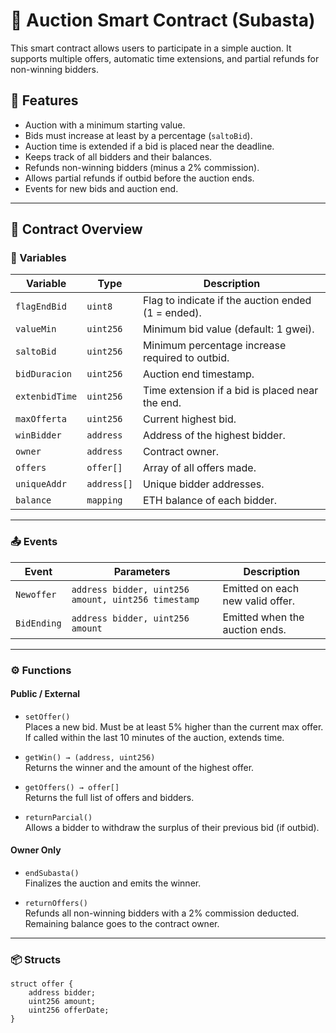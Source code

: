 # 🧾 Auction Smart Contract (Subasta)

This smart contract allows users to participate in a simple auction. It supports multiple offers, automatic time extensions, and partial refunds for non-winning bidders.

## 📌 Features

- Auction with a minimum starting value.
- Bids must increase at least by a percentage (`saltoBid`).
- Auction time is extended if a bid is placed near the deadline.
- Keeps track of all bidders and their balances.
- Refunds non-winning bidders (minus a 2% commission).
- Allows partial refunds if outbid before the auction ends.
- Events for new bids and auction end.

---

## 📂 Contract Overview

### 🔐 Variables

| Variable | Type | Description |
|---------|------|-------------|
| `flagEndBid` | `uint8` | Flag to indicate if the auction ended (1 = ended). |
| `valueMin` | `uint256` | Minimum bid value (default: 1 gwei). |
| `saltoBid` | `uint256` | Minimum percentage increase required to outbid. |
| `bidDuracion` | `uint256` | Auction end timestamp. |
| `extenbidTime` | `uint256` | Time extension if a bid is placed near the end. |
| `maxOfferta` | `uint256` | Current highest bid. |
| `winBidder` | `address` | Address of the highest bidder. |
| `owner` | `address` | Contract owner. |
| `offers` | `offer[]` | Array of all offers made. |
| `uniqueAddr` | `address[]` | Unique bidder addresses. |
| `balance` | `mapping` | ETH balance of each bidder. |

---

### 📤 Events

| Event | Parameters | Description |
|-------|------------|-------------|
| `Newoffer` | `address bidder, uint256 amount, uint256 timestamp` | Emitted on each new valid offer. |
| `BidEnding` | `address bidder, uint256 amount` | Emitted when the auction ends. |

---

### ⚙️ Functions

#### Public / External

- `setOffer()`  
  Places a new bid. Must be at least 5% higher than the current max offer.  
  If called within the last 10 minutes of the auction, extends time.

- `getWin() → (address, uint256)`  
  Returns the winner and the amount of the highest offer.

- `getOffers() → offer[]`  
  Returns the full list of offers and bidders.

- `returnParcial()`  
  Allows a bidder to withdraw the surplus of their previous bid (if outbid).

#### Owner Only

- `endSubasta()`  
  Finalizes the auction and emits the winner.

- `returnOffers()`  
  Refunds all non-winning bidders with a 2% commission deducted. Remaining balance goes to the contract owner.

---

### 📦 Structs

```solidity
struct offer {
    address bidder;
    uint256 amount;
    uint256 offerDate;
}